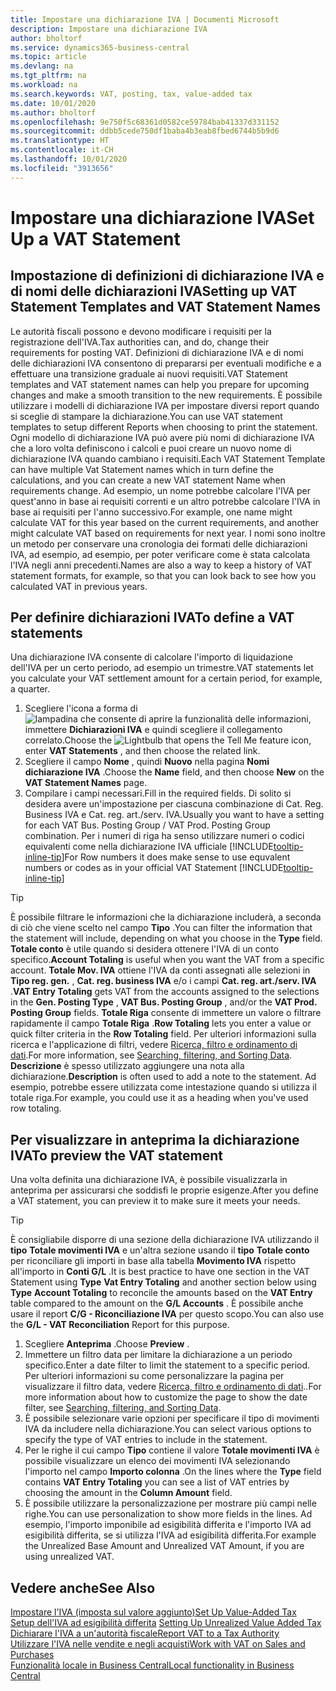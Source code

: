 ```yaml
---
title: Impostare una dichiarazione IVA | Documenti Microsoft
description: Impostare una dichiarazione IVA
author: bholtorf
ms.service: dynamics365-business-central
ms.topic: article
ms.devlang: na
ms.tgt_pltfrm: na
ms.workload: na
ms.search.keywords: VAT, posting, tax, value-added tax
ms.date: 10/01/2020
ms.author: bholtorf
ms.openlocfilehash: 9e750f5c68361d0582ce59784bab41337d331152
ms.sourcegitcommit: ddbb5cede750df1baba4b3eab8fbed6744b5b9d6
ms.translationtype: HT
ms.contentlocale: it-CH
ms.lasthandoff: 10/01/2020
ms.locfileid: "3913656"
---
```

# <a name="set-up-a-vat-statement"></a><span data-ttu-id="c660f-103">Impostare una dichiarazione IVA</span><span class="sxs-lookup"><span data-stu-id="c660f-103">Set Up a VAT Statement</span></span>

## <a name="setting-up-vat-statement-templates-and-vat-statement-names"></a><span data-ttu-id="c660f-104">Impostazione di definizioni di dichiarazione IVA e di nomi delle dichiarazioni IVA</span><span class="sxs-lookup"><span data-stu-id="c660f-104">Setting up VAT Statement Templates and VAT Statement Names</span></span>
<span data-ttu-id="c660f-105">Le autorità fiscali possono e devono modificare i requisiti per la registrazione dell'IVA.</span><span class="sxs-lookup"><span data-stu-id="c660f-105">Tax authorities can, and do, change their requirements for posting VAT.</span></span> <span data-ttu-id="c660f-106">Definizioni di dichiarazione IVA e di nomi delle dichiarazioni IVA consentono di prepararsi per eventuali modifiche e a effettuare una transizione graduale ai nuovi requisiti.</span><span class="sxs-lookup"><span data-stu-id="c660f-106">VAT Statement templates and VAT statement names can help you prepare for upcoming changes and make a smooth transition to the new requirements.</span></span> <span data-ttu-id="c660f-107">È possibile utilizzare i modelli di dichiarazione IVA per impostare diversi report quando si sceglie di stampare la dichiarazione.</span><span class="sxs-lookup"><span data-stu-id="c660f-107">You can use VAT statement templates to setup different Reports when choosing to print the statement.</span></span> <span data-ttu-id="c660f-108">Ogni modello di dichiarazione IVA può avere più nomi di dichiarazione IVA che a loro volta definiscono i calcoli e puoi creare un nuovo nome di dichiarazione IVA quando cambiano i requisiti.</span><span class="sxs-lookup"><span data-stu-id="c660f-108">Each VAT Statement Template can have multiple Vat Statement names which in turn define the calculations, and you can create a new VAT statement Name when requirements change.</span></span> <span data-ttu-id="c660f-109">Ad esempio, un nome potrebbe calcolare l'IVA per quest'anno in base ai requisiti correnti e un altro potrebbe calcolare l'IVA in base ai requisiti per l'anno successivo.</span><span class="sxs-lookup"><span data-stu-id="c660f-109">For example, one name might calculate VAT for this year based on the current requirements, and another might calculate VAT based on requirements for next year.</span></span> <span data-ttu-id="c660f-110">I nomi sono inoltre un metodo per conservare una cronologia dei formati delle dichiarazioni IVA, ad esempio, ad esempio, per poter verificare come è stata calcolata l'IVA negli anni precedenti.</span><span class="sxs-lookup"><span data-stu-id="c660f-110">Names are also a way to keep a history of VAT statement formats, for example, so that you can look back to see how you calculated VAT in previous years.</span></span>

## <a name="to-define-a-vat-statements"></a><span data-ttu-id="c660f-111">Per definire dichiarazioni IVA</span><span class="sxs-lookup"><span data-stu-id="c660f-111">To define a VAT statements</span></span>
<span data-ttu-id="c660f-112">Una dichiarazione IVA consente di calcolare l'importo di liquidazione dell'IVA per un certo periodo, ad esempio un trimestre.</span><span class="sxs-lookup"><span data-stu-id="c660f-112">VAT statements let you calculate your VAT settlement amount for a certain period, for example, a quarter.</span></span>

1. <span data-ttu-id="c660f-113">Scegliere l'icona a forma di ![lampadina che consente di aprire la funzionalità delle informazioni](media/ui-search/search_small.png "Informazioni sull'operazione che si desidera eseguire"), immettere **Dichiarazioni IVA** e quindi scegliere il collegamento correlato.</span><span class="sxs-lookup"><span data-stu-id="c660f-113">Choose the ![Lightbulb that opens the Tell Me feature](media/ui-search/search_small.png "Tell me what you want to do") icon, enter **VAT Statements** , and then choose the related link.</span></span>  
2. <span data-ttu-id="c660f-114">Scegliere il campo **Nome** , quindi **Nuovo** nella pagina **Nomi dichiarazione IVA** .</span><span class="sxs-lookup"><span data-stu-id="c660f-114">Choose the **Name** field, and then choose **New** on the **VAT Statement Names** page.</span></span>
3. <span data-ttu-id="c660f-115">Compilare i campi necessari.</span><span class="sxs-lookup"><span data-stu-id="c660f-115">Fill in the required fields.</span></span> <span data-ttu-id="c660f-116">Di solito si desidera avere un'impostazione per ciascuna combinazione di Cat. Reg. Business IVA e Cat. reg. art./serv. IVA.</span><span class="sxs-lookup"><span data-stu-id="c660f-116">Usually you want to have a setting for each VAT Bus. Posting Group / VAT Prod. Posting Group combination.</span></span> <span data-ttu-id="c660f-117">Per i numeri di riga ha senso utilizzare numeri o codici equivalenti come nella dichiarazione IVA ufficiale [!INCLUDE[tooltip-inline-tip](includes/tooltip-inline-tip_md.md)]</span><span class="sxs-lookup"><span data-stu-id="c660f-117">For Row numbers it does make sense to use equvalent numbers or codes as in your official VAT Statement [!INCLUDE[tooltip-inline-tip](includes/tooltip-inline-tip_md.md)]</span></span> 


> [!Tip]
> <span data-ttu-id="c660f-118">È possibile filtrare le informazioni che la dichiarazione includerà, a seconda di ciò che viene scelto nel campo **Tipo** .</span><span class="sxs-lookup"><span data-stu-id="c660f-118">You can filter the information that the statement will include, depending on what you choose in the **Type** field.</span></span> <span data-ttu-id="c660f-119">**Totale conto** è utile quando si desidera ottenere l'IVA di un conto specifico.</span><span class="sxs-lookup"><span data-stu-id="c660f-119">**Account Totaling** is useful when you want the VAT from a specific account.</span></span>
<span data-ttu-id="c660f-120">**Totale Mov. IVA** ottiene l'IVA da conti assegnati alle selezioni in **Tipo reg. gen.** , **Cat. reg. business IVA** e/o i campi **Cat. reg. art./serv. IVA** .</span><span class="sxs-lookup"><span data-stu-id="c660f-120">**VAT Entry Totaling** gets VAT from the accounts assigned to the selections in the **Gen. Posting Type** , **VAT Bus. Posting Group** , and/or the **VAT Prod. Posting Group** fields.</span></span> <span data-ttu-id="c660f-121">**Totale Riga** consente di immettere un valore o filtrare rapidamente il campo **Totale Riga** .</span><span class="sxs-lookup"><span data-stu-id="c660f-121">**Row Totaling** lets you enter a value or quick filter criteria in the **Row Totaling** field.</span></span> <span data-ttu-id="c660f-122">Per ulteriori informazioni sulla ricerca e l'applicazione di filtri, vedere [Ricerca, filtro e ordinamento di dati](ui-enter-criteria-filters.md).</span><span class="sxs-lookup"><span data-stu-id="c660f-122">For more information, see [Searching, filtering, and Sorting Data](ui-enter-criteria-filters.md).</span></span> <span data-ttu-id="c660f-123">**Descrizione** è spesso utilizzato aggiungere una nota alla dichiarazione.</span><span class="sxs-lookup"><span data-stu-id="c660f-123">**Description** is often used to add a note to the statement.</span></span> <span data-ttu-id="c660f-124">Ad esempio, potrebbe essere utilizzata come intestazione quando si utilizza il totale riga.</span><span class="sxs-lookup"><span data-stu-id="c660f-124">For example, you could use it as a heading when you've used row totaling.</span></span>

## <a name="to-preview-the-vat-statement"></a><span data-ttu-id="c660f-125">Per visualizzare in anteprima la dichiarazione IVA</span><span class="sxs-lookup"><span data-stu-id="c660f-125">To preview the VAT statement</span></span>
<span data-ttu-id="c660f-126">Una volta definita una dichiarazione IVA, è possibile visualizzarla in anteprima per assicurarsi che soddisfi le proprie esigenze.</span><span class="sxs-lookup"><span data-stu-id="c660f-126">After you define a VAT statement, you can preview it to make sure it meets your needs.</span></span>
> [!Tip]
> <span data-ttu-id="c660f-127">È consigliabile disporre di una sezione della dichiarazione IVA utilizzando il **tipo** **Totale movimenti IVA** e un'altra sezione usando il **tipo** **Totale conto** per riconciliare gli importi in base alla tabella **Movimento IVA** rispetto all'importo in **Conti G/L** .</span><span class="sxs-lookup"><span data-stu-id="c660f-127">It is best practice to have one section in the VAT Statement using **Type** **Vat Entry Totaling** and another section below using **Type** **Account Totaling** to reconcile the amounts based on the **VAT Entry** table compared to the amount on the **G/L Accounts** .</span></span> <span data-ttu-id="c660f-128">È possibile anche usare il report **C/G - Riconciliazione IVA** per questo scopo.</span><span class="sxs-lookup"><span data-stu-id="c660f-128">You can also use the **G/L - VAT Reconciliation** Report for this purpose.</span></span>

1. <span data-ttu-id="c660f-129">Scegliere **Anteprima** .</span><span class="sxs-lookup"><span data-stu-id="c660f-129">Choose **Preview** .</span></span>
2. <span data-ttu-id="c660f-130">Immettere un filtro data per limitare la dichiarazione a un periodo specifico.</span><span class="sxs-lookup"><span data-stu-id="c660f-130">Enter a date filter to limit the statement to a specific period.</span></span> <span data-ttu-id="c660f-131">Per ulteriori informazioni su come personalizzare la pagina per visualizzare il filtro data, vedere [Ricerca, filtro e ordinamento di dati](ui-enter-criteria-filters.md)..</span><span class="sxs-lookup"><span data-stu-id="c660f-131">For more information about how to customize the page to show the date filter, see [Searching, filtering, and Sorting Data](ui-enter-criteria-filters.md).</span></span>
3. <span data-ttu-id="c660f-132">È possibile selezionare varie opzioni per specificare il tipo di movimenti IVA da includere nella dichiarazione.</span><span class="sxs-lookup"><span data-stu-id="c660f-132">You can select various options to specify the type of VAT entries to include in the statement.</span></span>
4. <span data-ttu-id="c660f-133">Per le righe il cui campo **Tipo** contiene il valore **Totale movimenti IVA** è possibile visualizzare un elenco dei movimenti IVA selezionando l'importo nel campo **Importo colonna** .</span><span class="sxs-lookup"><span data-stu-id="c660f-133">On the lines where the **Type** field contains **VAT Entry Totaling** you can see a list of VAT entries by choosing the amount in the **Column Amount** field.</span></span>
5. <span data-ttu-id="c660f-134">È possibile utilizzare la personalizzazione per mostrare più campi nelle righe.</span><span class="sxs-lookup"><span data-stu-id="c660f-134">You can use personalization to show more fields in the lines.</span></span> <span data-ttu-id="c660f-135">Ad esempio, l'importo imponibile ad esigibilità differita e l'importo IVA ad esigibilità differita, se si utilizza l'IVA ad esigibilità differita.</span><span class="sxs-lookup"><span data-stu-id="c660f-135">For example the Unrealized Base Amount and Unrealized VAT Amount, if you are using unrealized VAT.</span></span>

## <a name="see-also"></a><span data-ttu-id="c660f-136">Vedere anche</span><span class="sxs-lookup"><span data-stu-id="c660f-136">See Also</span></span>  
[<span data-ttu-id="c660f-137">Impostare l'IVA (imposta sul valore aggiunto)</span><span class="sxs-lookup"><span data-stu-id="c660f-137">Set Up Value-Added Tax</span></span>](finance-setup-vat.md)  
<span data-ttu-id="c660f-138">[Setup dell'IVA ad esigibilità differita](finance-setup-unrealized-vat.md)    </span><span class="sxs-lookup"><span data-stu-id="c660f-138">[Setting Up Unrealized Value Added Tax](finance-setup-unrealized-vat.md)    </span></span>  
[<span data-ttu-id="c660f-139">Dichiarare l'IVA a un'autorità fiscale</span><span class="sxs-lookup"><span data-stu-id="c660f-139">Report VAT to a Tax Authority</span></span>](finance-how-report-vat.md)  
[<span data-ttu-id="c660f-140">Utilizzare l'IVA nelle vendite e negli acquisti</span><span class="sxs-lookup"><span data-stu-id="c660f-140">Work with VAT on Sales and Purchases</span></span>](finance-work-with-vat.md)  
[<span data-ttu-id="c660f-141">Funzionalità locale in Business Central</span><span class="sxs-lookup"><span data-stu-id="c660f-141">Local functionality in Business Central</span></span>](about-localization.md)
